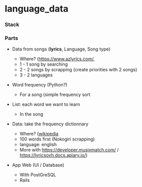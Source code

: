 # language_data

### Stack


### Parts
- Data from songs (**lyrics**, Language, Song type)
  - Where? (https://www.azlyrics.com/, 
  - 1 - 1 song by searching
  - 2 - 2 songs by scrapping (create priorities with 2 songs)
  - 3 - 2 languages
- Word frequency (Python?)
  - For a song (simple frequency sort
- List: each word we want to learn
  - In the song
  
- Data: take the frequency dictionnary
  - Where? ([wikipedia](https://en.wiktionary.org/wiki/Wiktionary:Frequency_lists) 
  - 100 words first (Nokogiri scrapping)
  - language: english
  - More with https://developer.musixmatch.com/ / https://lyricsovh.docs.apiary.io/)
- App Web (UI / Database)
  - With PostGreSQL
  - Rails

